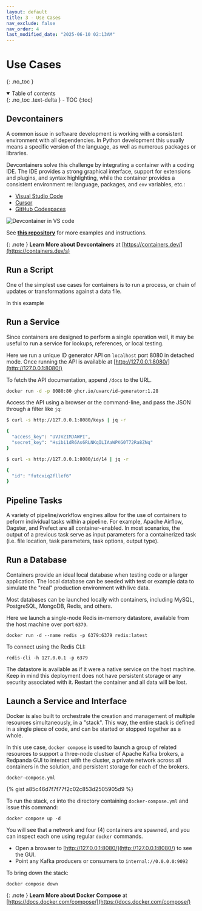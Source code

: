 ```yaml
---
layout: default
title: 3 - Use Cases
nav_exclude: false
nav_order: 4
last_modified_date: "2025-06-10 02:13AM"
---
```


# Use Cases
{: .no_toc }

<details open markdown="block">
  <summary>
    Table of contents
  </summary>
  {: .no_toc .text-delta }
- TOC
{:toc}
</details>

## Devcontainers

A common issue in software development is working with a consistent environment with all dependencies. In Python development this usually means a specific version of the language, as well as numerous packages or libraries.

Devcontainers solve this challenge by integrating a container with a coding IDE. The IDE provides a strong graphical interface, support for extensions and plugins, and syntax highlighting, while the container provides a consistent environment re: language, packages, and `env` variables, etc.:

- [Visual Studio Code](https://code.visualstudio.com/docs/devcontainers/create-dev-container)
- [Cursor](https://www.cursor.com/)
- [GitHub Codespaces](https://docs.github.com/en/codespaces/setting-up-your-project-for-codespaces/adding-a-dev-container-configuration/introduction-to-dev-containers)

![Devcontainer in VS code](https://code.visualstudio.com/assets/docs/devcontainers/create-dev-container/connected-to-dev-container.png)

See [**this repository**](https://github.com/UVADS/learning-environments?tab=readme-ov-file#1-vscode-devcontainers) for more examples and instructions.

{: .note }
**Learn More about Devcontainers** at [https://containers.dev/](https://containers.dev/s)

## Run a Script

One of the simplest use cases for containers is to run a process, or chain of updates or transformations against a data file.

In this example 

## Run a Service

Since containers are designed to perform a single operation well, it may be useful to run a service for lookups, references,
or local testing.

Here we run a unique ID generator API on `localhost` port 8080 in detached mode. Once running the API is available at [http://127.0.0.1:8080/](http://127.0.0.1:8080/)

To fetch the API documentation, append `/docs` to the URL.

```bash
docker run -d -p 8080:80 ghcr.io/uvarc/id-generator:1.28
```

Access the API using a browser or the command-line, and pass the JSON through a filter like `jq`:

```bash
$ curl -s http://127.0.0.1:8080/keys | jq -r

{
  "access_key": "UVJVZIMJAWPI",
  "secret_key": "Hsibi1dR6As6RLNKqILIAaWPKG0T72Ra8ZNq"
}
```

```bash
$ curl -s http://127.0.0.1:8080/id/14 | jq -r

{
  "id": "futcxiq2fllef6"
}
```

## Pipeline Tasks

A variety of pipeline/workflow engines allow for the use of containers to peform individual tasks within a pipeline. For example,
Apache Airflow, Dagster, and Prefect are all container-enabled. In most scenarios, the output of a previous task serve as input
parameters for a containerized task (i.e. file location, task parameters, task options, output type).


## Run a Database

Containers provide an ideal local database when testing code or a larger application. The local database can be seeded with test or
example data to simulate the "real" production environment with live data.

Most databases can be launched locally with containers, including MySQL, PostgreSQL, MongoDB, Redis, and others.

Here we launch a single-node Redis in-memory datastore, available from the host machine over port `6379`.

```
docker run -d --name redis -p 6379:6379 redis:latest
```

To connect using the Redis CLI:

```
redis-cli -h 127.0.0.1 -p 6379
```

The datastore is available as if it were a native service on the host machine. Keep in mind this deployment does not have persistent
storage or any security associated with it. Restart the container and all data will be lost.


## Launch a Service and Interface

Docker is also built to orchestrate the creation and management of multiple resources simultaneously, in a "stack". This way, the
entire stack is defined in a single piece of code, and can be started or stopped together as a whole.

In this use case, `docker compose` is used to launch a group of related resources to support a three-node clustser of Apache Kafka
brokers, a Redpanda GUI to interact with the cluster, a private network across all containers in the solution, and persistent storage
for each of the brokers.

`docker-compose.yml`

{% gist a85c46d7f7f77f2c02c853d2505905d9 %}

To run the stack, `cd` into the directory containing `docker-compose.yml` and issue this command:

```
docker compose up -d
```

You will see that a network and four (4) containers are spawned, and you can inspect each one using regular `docker` commands.

- Open a browser to [http://127.0.0.1:8080/](http://127.0.0.1:8080/) to see the GUI.
- Point any Kafka producers or consumers to `internal://0.0.0.0:9092`

To bring down the stack:

```
docker compose down
```

{: .note }
**Learn More about Docker Compose** at [https://docs.docker.com/compose/](https://docs.docker.com/compose/)
